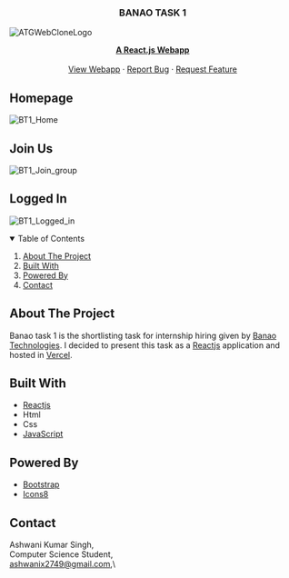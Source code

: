 <!-- PROJECT LOGO -->
<p align="center">
  <h3 align="center">BANAO TASK 1</h3>
  
  ![ATGWebCloneLogo](https://github.com/Ashwani2529/React.js-Clone/assets/91582711/bcbb2bd0-6e72-46f6-83a7-5ac98425f447)

  <p align="center">
    <a href="https://reactjs.org/"><strong>A React.js Webapp</strong></a>
    <br />
    <br />
    <a href="https://atg-react.js-clone.netlify.app">View Webapp</a>
    ·
    <a href="https://github.com/Ashwani2529/React.js-Clone/issues">Report Bug</a>
    ·
    <a href="https://github.com/Ashwani2529/React.js-Clone/issues">Request Feature</a>
  </p>
</p>
<h2>Homepage</h2>

![BT1_Home](https://github.com/Ashwani2529/React.js-Clone/assets/91582711/67f364c3-536d-4e8f-9ba5-5e6507d9ee0b)

<h2>Join Us</h2>

![BT1_Join_group](https://github.com/Ashwani2529/React.js-Clone/assets/91582711/ed727913-cb78-4b2b-a31d-2f673862877e)

<h2>Logged In</h2>

![BT1_Logged_in](https://github.com/Ashwani2529/React.js-Clone/assets/91582711/e09d30bd-3e82-42b8-ad97-ee42a89c2489)


<!-- TABLE OF CONTENTS -->
<details open="open">
  <summary>Table of Contents</summary>
  <ol>
    <li><a href="#about-the-project">About The Project</a></li>
    <li><a href="#built-with">Built With</a></li>
    <li><a href="#powered-by">Powered By</a></li>
    <li><a href="#contact">Contact</a></li>
  </ol>
</details>



<!-- ABOUT THE PROJECT -->
## About The Project

Banao task 1 is the shortlisting task for internship hiring given by [Banao Technologies](https://www.banao.tech/). I decided to present this task as a [Reactjs](https://reactjs.org/) application and hosted in [Vercel](https://vercel.com/). 

## Built With

* [Reactjs](https://reactjs.org/)
* Html
* Css
* [JavaScript](https://www.javascript.com/)


## Powered By

* [Bootstrap](https://getbootstrap.com/)
* [Icons8](https://icons8.com/)



<!-- CONTACT -->
## Contact

Ashwani Kumar Singh,\
Computer Science Student,\
ashwanix2749@gmail.com,\


